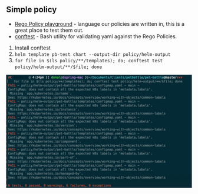## Simple policy

- [Rego Policy playground](https://play.openpolicyagent.org/) - language our policies are written in, this is a great place to test them out.
- [conftest](https://www.conftest.dev/) - Bash utility for validating yaml against the Rego Policies.

1. Install conftest
2. `helm template pb-test chart --output-dir policy/helm-output`
3. `for file in $(ls policy/**/templates); do; conftest test policy/helm-output/**/$file; done`

![example-output.png](example-output.png)
